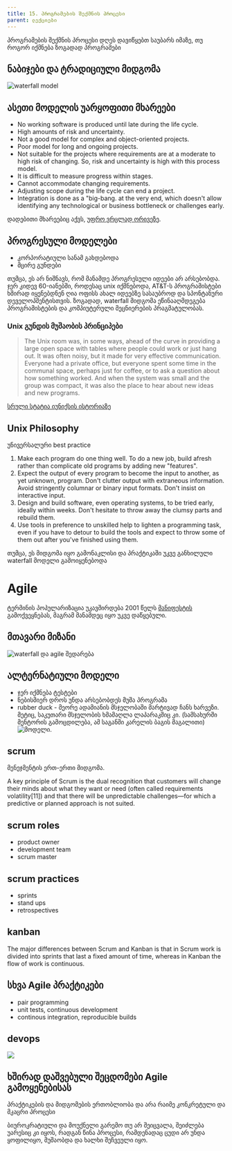 ```yaml
---
title: 15. პროგრამების შექმნის პროცესი
parent: ლექციები
---
```


პროგრამების შექმნის პროცესი
დღეს დავიწყებთ საუბარს იმაზე, თუ როგორ იქმნება ზოგადად პროგრამები

## ნაბიჯები და ტრადიციული მიდგომა

![waterfall model](https://images.ukdissertations.com/118/0518331.001.jpg)

## ასეთი მოდელის უარყოფითი მხარეები

- No working software is produced until late during the life cycle.
- High amounts of risk and uncertainty.
- Not a good model for complex and object-oriented projects.
- Poor model for long and ongoing projects.
- Not suitable for the projects where requirements are at a moderate to high risk of changing. So, risk and uncertainty is high with this process model.
- It is difficult to measure progress within stages.
- Cannot accommodate changing requirements.
- Adjusting scope during the life cycle can end a project.
- Integration is done as a "big-bang. at the very end, which doesn't allow identifying any technological or business bottleneck or challenges early.

დადებითი მხარეებიც აქვს, [უფრო ვრცლად ორივეზე](https://www.tutorialspoint.com/sdlc/sdlc_waterfall_model.htm).


## პროგრესული მოდელები
- კორპორატიული სანამ გახდებოდა
- მცირე გუნდები 
 
თუმცა, ეს არ ნიშნავს, რომ მანამდე პროგრესული იდეები არ არსებობდა. ჯერ კიდევ 60-იანებში, როდესაც unix იქმნებოდა, AT&T-ს პროგრამისტები ხშირად იყენებდნენ ღია ოფისს ახალ იდეებზე სასაუბროდ და სპონტანური დეველოპმენტისთვის. ზოგადად, waterfall მიდგომა ეწინააღმდეგება პროგრამისტების და კომპიუტერული მეცნიერების პრაგმატულობას. 


### Unix გუნდის მუშაობის პრინციპები

> The Unix room was, in some ways, ahead of the curve in providing a large open space with tables where people could work or just hang out. It was often noisy, but it made for very effective communication. Everyone had a private office, but everyone spent some time in the communal space, perhaps just for coffee, or to ask a question about how something worked. And when the system was small and the group was compact, it was also the place to hear about new ideas and new programs. 

[სრული სტატია იუნიქსის ისტორიაზე](https://www.networkworld.com/article/2168942/in-their-own-words--unix-pioneers-remember-the-good-times.html)

## Unix Philosophy
უნივერსალური best practice
1. Make each program do one thing well. To do a new job, build afresh rather than complicate old programs by adding new "features".
2. Expect the output of every program to become the input to another, as yet unknown, program. Don't clutter output with extraneous information. Avoid stringently columnar or binary input formats. Don't insist on interactive input.
3. Design and build software, even operating systems, to be tried early, ideally within weeks. Don't hesitate to throw away the clumsy parts and rebuild them.
4. Use tools in preference to unskilled help to lighten a programming task, even if you have to detour to build the tools and expect to throw some of them out after you've finished using them.

თუმცა, ეს მიდგომა იყო გამონაკლისი და პრაქტიკაში უკვე განხილული waterfall მოდელი გამოიყენებოდა

# Agile

ტერმინის პოპულარიზაცია უკავშირდება 2001 წელს [მანიფესტის](https://agilemanifesto.org/iso/ka/manifesto.html) გამოქვეყნებას, მაგრამ მანამდეც იყო უკვე დაწყებული.

## მთავარი მიზანი

![waterfall და agile შედარება](https://upload.wikimedia.org/wikipedia/commons/c/c7/Waterfall_Vs_Agile_m%2Cmethod.png)


## ალტერნატიული მოდელი

- ჯერ იქმნება ტესტები
- ნებისმიერ დროს უნდა არსებობდეს მუშა პროგრამა
- rubber duck - მეორე ადამიანის მსჯელობაში მარტივად ჩანს ხარვეზი. მეტიც, საკუთარი მსჯელობის ხმამაღლა ლაპარაკშიც კი. (სამსახურში მენტორის გამოცდილება, ამ საგანში კარელის ბაგის მაგალითი) 
![მოდელი](https://upload.wikimedia.org/wikipedia/commons/thumb/8/84/Extreme_Programming.svg/640px-Extreme_Programming.svg.png?1591684649299). 


## scrum

მენეჯმენტის ერთ-ერთი მიდგომა.

A key principle of Scrum is the dual recognition that customers will change their minds about what they want or need (often called requirements volatility[11]) and that there will be unpredictable challenges—for which a predictive or planned approach is not suited. 


## scrum roles
- product owner
- development team
- scrum master

## scrum practices
- sprints
- stand ups
- retrospectives

## kanban

The major differences between Scrum and Kanban is that in Scrum work is divided into sprints that last a fixed amount of time, whereas in Kanban the flow of work is continuous.

## სხვა Agile პრაქტიკები
- pair programming
- unit tests, continuous development
- continous integration, reproducible builds


## devops
![](https://devopspage.com/wp-content/uploads/2020/07/ci-cd-devops-cycle.png)


## ხშირად დაშვებული შეცდომები Agile გამოყენებისას

პრაქტიკების და მიდგომების ერთობლიობა და არა რაიმე კონკრეტული და მკაცრი პროცესი

ბიუროკრატიული და მოუქნელი გარემო თუ არ შეიცვალა, შეიძლება უარესიც კი იყოს, რადგან წინა პროცესი, რამდენადაც ცუდი არ უნდა ყოფილიყო, მუშაობდა და ხალხი შეჩვეული იყო.
